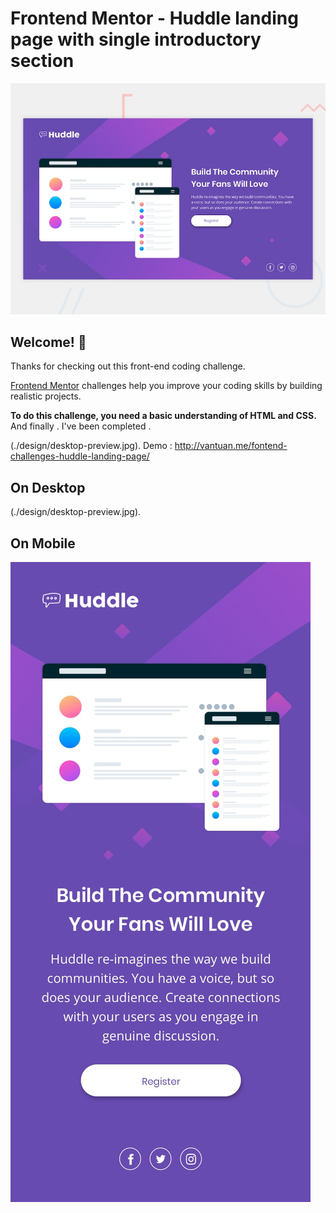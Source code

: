 # Frontend Mentor - Huddle landing page with single introductory section

![Design preview for the Huddle landing page with single introductory section](./design/desktop-preview.jpg)

## Welcome! 👋

Thanks for checking out this front-end coding challenge.

[Frontend Mentor](https://www.frontendmentor.io) challenges help you improve your coding skills by building realistic projects.

**To do this challenge, you need a basic understanding of HTML and CSS.**
And finally . I've been completed .

(./design/desktop-preview.jpg).
Demo : http://vantuan.me/fontend-challenges-huddle-landing-page/

## On Desktop
(./design/desktop-preview.jpg).

## On Mobile
![On Mobile](./design/mobile-design.jpg)
